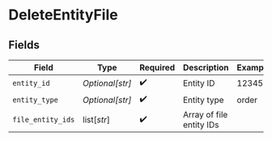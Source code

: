 # DeleteEntityFile


## Fields

| Field                    | Type                     | Required                 | Description              | Example                  |
| ------------------------ | ------------------------ | ------------------------ | ------------------------ | ------------------------ |
| `entity_id`              | *Optional[str]*          | :heavy_check_mark:       | Entity ID                | 123456                   |
| `entity_type`            | *Optional[str]*          | :heavy_check_mark:       | Entity type              | order                    |
| `file_entity_ids`        | list[*str*]              | :heavy_check_mark:       | Array of file entity IDs |                          |